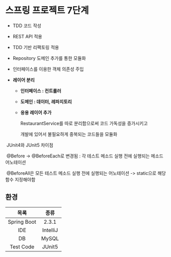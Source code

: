 # 스프링 프로젝트 7단계

+ TDD 코드 작성

+ REST API 적용

+ TDD 기반 리팩토링 적용

+ Repository 도메인 추가를 통한 모듈화

+ 인터페이스를 이용한 객체 의존성 주입

+ **레이어 분리**
  + **인터페이스 : 컨트롤러**
  
  + **도메인 : 데이터, 레파지토리**
  
  + **응용 레이어 추가**
  
    RestaurantService를 따로 분리함으로써 코드 가독성을 증가시키고
  
    개발에 있어서 불필요하게 중복되는 코드들을 모듈화
  



​	JUnit4와 JUnit5 차이점

​		@Before -> @BeforeEach로 변경됨 : 각 테스트 메소드 실행 전에 실행되는 메소드 어노테이션

​		@BeforeAll은 모든 테스트 메소드 실행 전에 실행되는 어노테이션 -> static으로 해당 함수 지정해야함



## 환경

|    목록     |   종류   |
| :---------: | :------: |
| Spring Boot |  2.3.1   |
|     IDE     | IntelliJ |
|     DB      |  MySQL   |
|  Test Code  |  JUnit5  |


